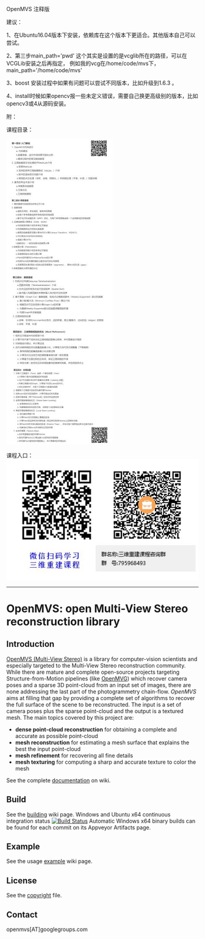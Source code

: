 
OpenMVS 注释版

建议：

1、在Ubuntu16.04版本下安装，依赖库在这个版本下更适合。其他版本自己可以尝试。

2、第三步main_path='pwd' 这个其实是设置的是vcglib所在的路径，可以在VCGLib安装之后再指定， 例如我的vcg在/home/code/mvs下，main_path='/home/code/mvs'

3、boost 安装过程中如果有问题可以尝试不同版本，比如升级到1.6.3 。

4、install时候如果opencv报一些未定义错误，需要自己换更高级别的版本，比如opencv3或4从源码安装。

附：

课程目录：

![line](https://github.com/ReeseL/pictures_lib/raw/main/02.jpg)

课程入口：
![in](https://github.com/ReeseL/pictures_lib/raw/main/01.jpg)

---

# OpenMVS: open Multi-View Stereo reconstruction library

## Introduction

[OpenMVS (Multi-View Stereo)](http://cdcseacave.github.io/openMVS) is a library for computer-vision scientists and especially targeted to the Multi-View Stereo reconstruction community. While there are mature and complete open-source projects targeting Structure-from-Motion pipelines (like [OpenMVG](https://github.com/openMVG/openMVG)) which recover camera poses and a sparse 3D point-cloud from an input set of images, there are none addressing the last part of the photogrammetry chain-flow. *OpenMVS* aims at filling that gap by providing a complete set of algorithms to recover the full surface of the scene to be reconstructed. The input is a set of camera poses plus the sparse point-cloud and the output is a textured mesh. The main topics covered by this project are:

- **dense point-cloud reconstruction** for obtaining a complete and accurate as possible point-cloud
- **mesh reconstruction** for estimating a mesh surface that explains the best the input point-cloud
- **mesh refinement** for recovering all fine details
- **mesh texturing** for computing a sharp and accurate texture to color the mesh

See the complete [documentation](https://github.com/cdcseacave/openMVS/wiki) on wiki.

## Build

See the [building](https://github.com/cdcseacave/openMVS/wiki/Building) wiki page. Windows and Ubuntu x64 continuous integration status [![Build Status](https://ci.appveyor.com/api/projects/status/github/cdcseacave/openmvs?branch=master&svg=true)](https://ci.appveyor.com/project/cdcseacave/openmvs)
Automatic Windows x64 binary builds can be found for each commit on its Appveyor Artifacts page.

## Example

See the usage [example](https://github.com/cdcseacave/openMVS/wiki/Usage) wiki page.

## License

See the [copyright](https://github.com/cdcseacave/openMVS/blob/master/COPYRIGHT.md) file.

## Contact

openmvs[AT]googlegroups.com
